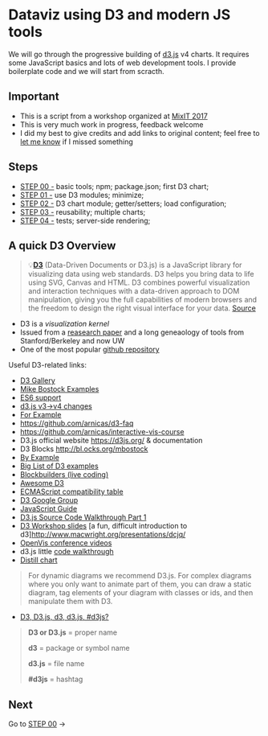 # Dataviz using D3 and modern JS tools

We will go through the progressive building of [d3.js](https://d3js.org/) v4 charts. It requires some JavaScript basics and lots of web development tools. I provide boilerplate code and we will start from scracth.

## Important

* This is a script from a workshop organized at [MixIT 2017](https://mixitconf.org/en/2017/la-dataviz-avancee-sur-le-web-en-javascript-avec-d3-js)
* This is very much work in progress, feedback welcome
* I did my best to give credits and add links to original content; feel free to [let me know](https://github.com/romsson/mixit17-advanced-dataviz-d3js/issues) if I missed something

## Steps

* [STEP 00 -](00/) basic tools; npm; package.json; first D3 chart;
* [STEP 01 -](01/) use D3 modules; minimize;
* [STEP 02 -](02/) D3 chart module; getter/setters; load configuration;
* [STEP 03 -](03/) reusability; multiple charts; 
* [STEP 04 -](04/) tests; server-side rendering;

## A quick D3 Overview

>💡[**D3**](https://d3js.org/) (Data-Driven Documents or D3.js) is a JavaScript library for visualizing data using web standards. D3 helps you bring data to life using SVG, Canvas and HTML. D3 combines powerful visualization and interaction techniques with a data-driven approach to DOM manipulation, giving you the full capabilities of modern browsers and the freedom to design the right visual interface for your data. [Source](https://github.com/d3/d3/wiki)

* D3 is a *visualization kernel*
* Issued from a [reasearch paper](http://vis.stanford.edu/files/2011-D3-InfoVis.pdf) and a long geneaology of tools from Stanford/Berkeley and now UW
* One of the most popular [github repository](https://github.com/search?o=desc&q=stars%3A%3E1&ref=searchresults&s=stars&type=Repositories&utf8=%E2%9C%93)

Useful D3-related links:

* [D3 Gallery](https://github.com/d3/d3/wiki/Gallery)
* [Mike Bostock Examples](https://bl.ocks.org/mbostock) 
* [ES6 support](https://kangax.github.io/compat-table/es6/)
* [d3.js v3→v4 changes](https://github.com/d3/d3/blob/master/CHANGES.md)
* [For Example](https://bost.ocks.org/mike/example/)
* https://github.com/arnicas/d3-faq
* https://github.com/arnicas/interactive-vis-course
* D3.js official website https://d3js.org/ & documentation
* D3 Blocks http://bl.ocks.org/mbostock
* [By Example](https://bost.ocks.org/mike/example/)  
* [Big List of D3 examples](http://christopheviau.com/d3list/) 
* [Blockbuilders (live coding)](http://blockbuilder.org/) 
* [Awesome D3](https://github.com/romsson/awesome-d3)
* [ECMAScript compatibility table](https://kangax.github.io/compat-table/es6/)
* [D3 Google Group](http://groups.google.com/group/d3-js)
* [JavaScript Guide](https://developer.mozilla.org/en-US/docs/Web/JavaScript/Guide)
* [D3.js Source Code Walkthrough Part 1](http://prajitr.github.io/d3-source-walkthrough-pt1/)
* [D3 Workshop slides](https://bost.ocks.org/mike/d3/workshop/#0)
[a fun, difficult introduction to d3]http://www.macwright.org/presentations/dcjq/
* [OpenVis conference videos](https://openvisconf.com/)
* d3.js little [code walkthrough](http://prajitr.github.io/d3-source-walkthrough-pt1/)
* [Distill chart](http://distill.pub/guide/)

> For dynamic diagrams we recommend D3.js. For complex diagrams where you only want to animate part of them, you can draw a static diagram, tag elements of your diagram with classes or ids, and then manipulate them with D3.

* [D3, D3.js, d3, d3.js, #d3js?](https://twitter.com/d3js_org/status/827181063508209664)

> **D3 or D3.js** = proper name
> 
> **d3** = package or symbol name
> 
> **d3.js** = file name
> 
> **&#35;d3js** = hashtag

## Next

Go to [STEP 00](00/) →

